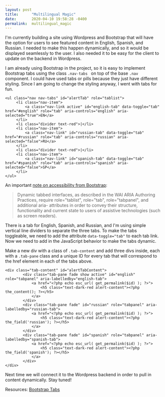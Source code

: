 ```yaml
---
layout: post
title:      "Multilingual Magic"
date:       2020-04-10 19:58:28 -0400
permalink:  multilingual_magic
---
```



I'm currently building a site using Wordpress and Bootstrap that will have the option for users to see featured content in English, Spanish, and Russian. I needed to make this happen dynamically, and so it would be displayed seamlessly to the user. I also needed it to be easy for the client to update on the backend in Wordpress. 

I am already using Bootstrap in the project, so it is easy to implement Bootstrap tabs using the class `.nav-tabs ` on top of the base `.nav` component. I could have used tabs or pills because they just have different styling. Since I am going to change the styling anyway, I went with tabs for fun. 

```
<ul class="nav nav-tabs" id="alertTab" role="tablist">
     <li class="nav-item">
         <a class="nav-link active" id="english-tab" data-toggle="tab" href="#english" role="tab" aria-controls="english" aria-selected="true">EN</a>
     </li>
     <li class="divider text-red">|</li>
     <li class="nav-item">
         <a class="nav-link" id="russian-tab" data-toggle="tab" href="#russian" role="tab" aria-controls="russian" aria-selected="false">RU</a>
     </li>
     <li class="divider text-red">|</li>
     <li class="nav-item">
         <a class="nav-link" id="spanish-tab" data-toggle="tab" href="#spanish" role="tab" aria-controls="spanish" aria-selected="false">SP</a>
     </li>
</ul>
```

An important [note on accessibility from Bootstrap](https://getbootstrap.com/docs/4.4/components/navs/#javascript-behavior):
> Dynamic tabbed interfaces, as described in the WAI ARIA Authoring Practices, require role="tablist", role="tab", role="tabpanel", and additional aria- attributes in order to convey their structure, functionality and current state to users of assistive technologies (such as screen readers).

There is a tab for English, Spanish, and Russian, and I'm using simple vertical line dividers to separate the three tabs. To make the tabs toggleable, we need to add the attribute `data-toggle="tab"` to each tab link.  Now we need to add in the JavaScript behavior to make the tabs dynamic.  

Make a new div with a class of `.tab-content` and add three divs inside, each with a `.tab-pane` class and a unique ID for every tab that will correspond to the href element in each of the tabs above.

```
<div class="tab-content" id="alertTabContent">
        <div class="tab-pane fade show active" id="english" role="tabpanel" aria-labelledby="english-tab">
            <a href="<?php echo esc_url( get_permalink($id) ); ?>">
                <h5 class="text-dark-red alert-content"><?php  the_content(); ?></h5>
            </a>
        </div>
        <div class="tab-pane fade" id="russian" role="tabpanel" aria-labelledby="russian-tab">
            <a href="<?php echo esc_url( get_permalink($id) ); ?>">
                <h5 class="text-dark-red alert-content"><?php the_field('russian'); ?></h5>
            </a>
        </div>
        <div class="tab-pane fade" id="spanish" role="tabpanel" aria-labelledby="spanish-tab">
            <a href="<?php echo esc_url( get_permalink($id) ); ?>">
                <h5 class="text-dark-red alert-content"><?php the_field('spanish'); ?></h5>
            </a>
        </div>
</div>
```


Next time we will connect it to the Wordpress backend in order to pull in content dynamically. Stay tuned!





Resources:
[Bootstrap Tabs](https://getbootstrap.com/docs/4.4/components/navs/#tabs)
